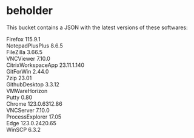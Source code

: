 # beholder
This bucket contains a JSON with the latest versions of these softwares:

Firefox            115.9.1        
NotepadPlusPlus    8.6.5          
FileZilla          3.66.5         
VNCViewer          7.10.0         
CitrixWorkspaceApp 23.11.1.140    
GitForWin          2.44.0         
7zip               23.01          
GithubDesktop      3.3.12         
VMWareHorizon                   
Putty              0.80           
Chrome             123.0.6312.86  
VNCServer          7.10.0         
ProcessExplorer    17.05          
Edge               123.0.2420.65  
WinSCP             6.3.2          



